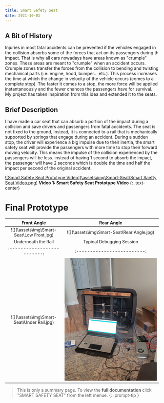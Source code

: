 ```yaml
---
title: Smart Safety Seat
date: 2021-10-01
---
```


## A Bit of History
Injuries in most fatal accidents can be prevented if the vehicles engaged in the collision absorbs some of the forces that act on its passengers during th impact. That is why all cars nowadays have areas known as "crumple" zones. These areas are meant to "crumple" when an accident occurs. Crumple zones transfer the forces from the collision to bending and twisting mechanical parts (i.e. engine, hood, bumper... etc.). This process increases the time at which the change in velocity of the vehicle occurs (comes to a complete stop). The faster it comes to a stop, the more force will be applied instantaneously and the fewer chances the passengers have for survival. My project has taken inspiration from this idea and extended it to the seats.

## Brief Description
I have made a car seat that can absorb a portion of the impact during a collision and save drivers and passengers from fatal accidents. The seat is not fixed to the ground, instead, it is connected to a rail that is mechanically supported by springs that engage during an accident. During a sudden stop, the driver will experience a big impulse due to their inertia, the smart safety seat will provide the passengers with more time to stop their forward moving velocity. This means the impulse of the collision experienced by the passengers will be less. instead of having 1 second to absorb the impact, the passenger will have 2 seconds which is double the time and half the impact per second of the original accident.  

<!---Below is the Smart Seat Prototype Video--->
[![Smart Safety Seat Prototype Video](\assets\img\Smart-Seat\Smart Saefty Seat Video.png)](https://youtu.be/tbnBGMlRg1M "Smart Safety Seat Prototype Video")
**Video 1: Smart Safety Seat Prototype Video** 
{: .text-center}

# Final Prototype

Front Angle             |  Rear Angle
:-------------------------:|:-------------------------:
![](\assets\img\Smart-Seat\Low Front.jpg)   |  ![](\assets\img\Smart-Seat\Rear Angle.jpg)
Underneath the Rail        |  Typical Debugging Session
:-------------------------:|:-------------------------:
![](\assets\img\Smart-Seat\Under Rail.jpg)   |  ![](\assets\img\Smart-Seat\Debugging.jpg)

> This is only a summary page. To view the **full documentation** click "SMART SAFETY SEAT" from the left menue.
{: .prompt-tip }